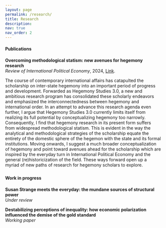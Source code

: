 ```yaml
---
layout: page
permalink: /research/
title: Research
description:
nav: true
nav_order: 2
---
```


<h4 style="margin-bottom: 20px;">Publications</h4>

**Overcoming methodological statism: new avenues for hegemony research** <br> 
*Review of International Political Economy*, 2024, [Link](https://doi.org/10.1080/09692290.2024.2401432).

The course of contemporary international affairs has catapulted the scholarship on inter-state hegemony into an important period of progress and development. Forwarded as Hegemony Studies 3.0, a new and ambitious research program has consolidated these scholarly endeavors and emphasized the interconnectedness between hegemony and international order. In an attempt to advance this research agenda even further, I argue that Hegemony Studies 3.0 currently limits itself from realizing its full potential by conceptualizing hegemony too narrowly. Consequently, I find that hegemony research in its present form suffers from widespread methodological statism. This is evident in the way the analytical and methodological strategies of the scholarship equate the entirety of the domestic sphere of the hegemon with the state and its formal institutions. Moving onwards, I suggest a much broader conceptualization of hegemony and point toward avenues ahead for the scholarship which are inspired by the everyday turn in International Political Economy and the general (re)historicization of the field. These ways forward open up a myriad of new paths of research for hegemony scholars to explore.

<h4 style="margin-bottom: 20px; margin-top: 25px;">Work in progress</h4>

**Susan Strange meets the everyday: the mundane sources of structural power** <br> 
*Under review*

**Destabilizing perceptions of inequality: how economic polarization influenced the demise of the gold standard** <br> 
*Working paper*